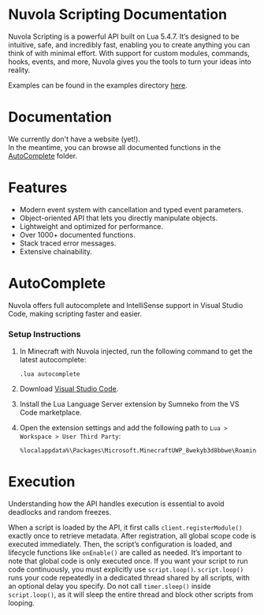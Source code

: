 # Nuvola Scripting Documentation

Nuvola Scripting is a powerful API built on Lua 5.4.7.
It’s designed to be intuitive, safe, and incredibly fast, enabling you to create anything you can think of with minimal effort.
With support for custom modules, commands, hooks, events, and more, Nuvola gives you the tools to turn your ideas into reality.

Examples can be found in the examples directory [here](Examples/Modules/).

# Documentation

We currently don't have a website (yet!).  
In the meantime, you can browse all documented functions in the [AutoComplete](AutoComplete/) folder.

# Features
- Modern event system with cancellation and typed event parameters.
- Object-oriented API that lets you directly manipulate objects.
- Lightweight and optimized for performance.
- Over 1000+ documented functions.
- Stack traced error messages.
- Extensive chainability.

# AutoComplete

Nuvola offers full autocomplete and IntelliSense support in Visual Studio Code, making scripting faster and easier.

### Setup Instructions

1. In Minecraft with Nuvola injected, run the following command to get the latest autocomplete:  
   ```
   .lua autocomplete
   ```

2. Download [Visual Studio Code](https://code.visualstudio.com/).

3. Install the Lua Language Server extension by Sumneko from the VS Code marketplace.

4. Open the extension settings and add the following path to `Lua > Workspace > User Third Party`:
   ```
   %localappdata%\Packages\Microsoft.MinecraftUWP_8wekyb3d8bbwe\RoamingState\Nuvola\Scripts\AutoComplete
   ```

# Execution

Understanding how the API handles execution is essential to avoid deadlocks and random freezes.

When a script is loaded by the API, it first calls `client.registerModule()` exactly once to retrieve metadata.
After registration, all global scope code is executed immediately. Then, the script’s configuration is loaded, and lifecycle functions like `onEnable()` are called as needed.
It’s important to note that global code is only executed once. If you want your script to run code continuously, you must explicitly use `script.loop()`.
`script.loop()` runs your code repeatedly in a dedicated thread shared by all scripts, with an optional delay you specify.
Do not call `timer.sleep()` inside `script.loop()`, as it will sleep the entire thread and block other scripts from looping.